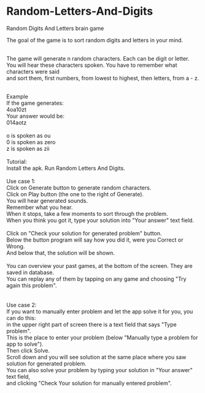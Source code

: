 # Random-Letters-And-Digits
Random Digits And Letters brain game

The goal of the game is to sort random digits and letters in your mind.<br><br>

The game will generate n random characters. Each can be digit or letter. <br>
You will hear these characters spoken. You have to remember what characters were said <br>
and sort them, first numbers, from lowest to highest, then letters, from a - z.<br><br>

Example<br>
If the game generates:<br>
4oa10zt<br>
Your answer would be:<br>
014aotz<br>
<br>
o is spoken as ou<br>
0 is spoken as zero<br>
z is spoken as zii<br>
<br>
Tutorial:<br>
Install the apk. Run Random Letters And Digits.<br>
<br>
Use case 1:<br>
Click on Generate button to generate random characters.<br>
Click on Play button (the one to the right of Generate).<br>
You will hear generated sounds.<br>
Remember what you hear.<br>
When it stops, take a few moments to sort through the problem.<br>
When you think you got it, type your solution into "Your answer" text field.<br>
<br>
Click on "Check your solution for generated problem" button.<br>
Below the button program will say how you did it, were you Correct or Wrong.<br>
And below that, the solution will be shown.<br>
<br>
You can overview your past games, at the bottom of the screen. They are saved in database. <br>
You can replay any of them by tapping on any game and choosing "Try again this problem".<br>
<br>
<br>
Use case 2:<br>
If you want to manually enter problem and let the app solve it for you, you can do this:<br>
in the upper right part of screen there is a text field that says "Type problem". <br>
This is the place to enter your problem (below "Manually type a problem for app to solve").<br>
Then click Solve.<br>
Scroll down and you will see solution at the same place where you saw solution for generated problem.<br>
You can also solve your problem by typing your solution in "Your answer" text field, <br>
and clicking "Check Your solution for manually entered problem".<br>











